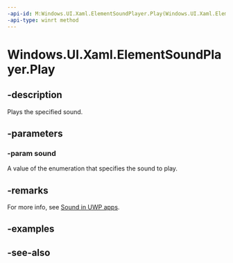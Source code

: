 ```yaml
---
-api-id: M:Windows.UI.Xaml.ElementSoundPlayer.Play(Windows.UI.Xaml.ElementSoundKind)
-api-type: winrt method
---
```


<!-- Method syntax
public void Play(Windows.UI.Xaml.ElementSoundKind sound)
-->

# Windows.UI.Xaml.ElementSoundPlayer.Play

## -description
Plays the specified sound.



## -parameters
### -param sound
A value of the enumeration that specifies the sound to play.

## -remarks
For more info, see [Sound in UWP apps](/windows/uwp/style/sound).

## -examples

## -see-also
